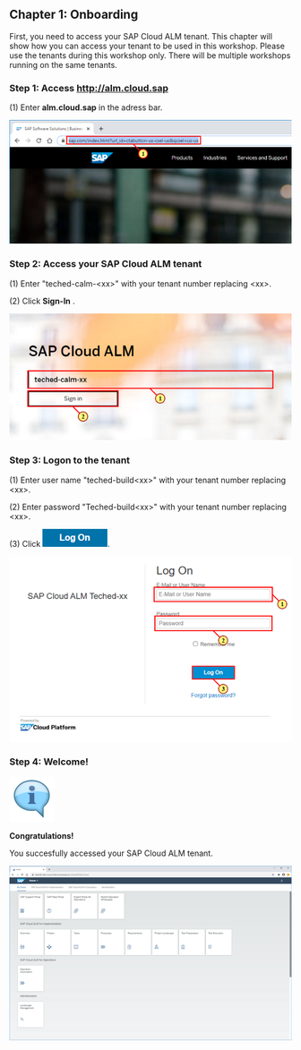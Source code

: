 ﻿## Chapter 1: Onboarding

First, you need to access your SAP Cloud ALM tenant. This chapter will show how you can access your tenant to be used in this workshop. Please use the tenants during this workshop only. There will be multiple workshops running on the same tenants.



### Step 1: Access http://alm.cloud.sap



\(1\) Enter  **alm.cloud.sap**  in the adress bar.

![](Markdown_files/img_0.png)



### Step 2: Access your SAP Cloud ALM tenant



\(1\) Enter "teched\-calm\-&lt;xx&gt;" with your tenant number replacing &lt;xx&gt;.

\(2\) Click  **Sign\-In** .

![](Markdown_files/img_000.png)



### Step 3: Logon to the tenant



\(1\) Enter user name "teched\-build&lt;xx&gt;" with your tenant number replacing &lt;xx&gt;.

\(2\) Enter password "Teched\-build&lt;xx&gt;" with your tenant number replacing &lt;xx&gt;.

\(3\) Click  ![](Markdown_files/fieldicon.png).

![](Markdown_files/img_001.png)



### Step 4: Welcome!



![](Markdown_files/info_word.png)

 **Congratulations\!** 

You succesfully accessed your SAP Cloud ALM tenant.



 

![](Markdown_files/img_002.png)




